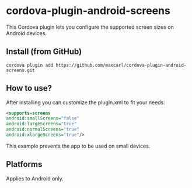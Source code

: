 # cordova-plugin-android-screens
This Cordova plugin lets you configure the supported screen sizes on Android devices.

## Install (from GitHub)

```
cordova plugin add https://github.com/maxcarl/cordova-plugin-android-screens.git
```

## How to use?

After installing you can customize the plugin.xml to fit your needs:

```xml
<supports-screens        
android:smallScreens="false"
android:largeScreens="true"
android:normalScreens="true" 
android:xlargeScreens="true"/>
```

This example prevents the app to be used on small devices.

## Platforms

Applies to Android only.